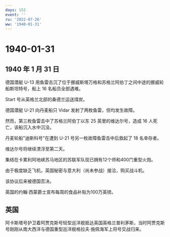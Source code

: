 ```yaml
---
days: 152
event: ''
ru: '2022-07-26'
ww: '1940-01-31'
---
```


# 1940-01-31

## 1940 年 1 月 31 日

德国潜艇 U-13
用鱼雷击沉了位于挪威斯塔万格和苏格兰阿伯丁之间中途的挪威轮船斯坦特号，船上
16 名船员全部遇难。

Start 号从英格兰北部的桑德兰运送煤炭。

德国潜艇 U-21 向丹麦船只 Vidar 发射了两枚鱼雷，但均发生故障。

然而，第三枚鱼雷击中了苏格兰阿伯丁以东 25 英里的维达尔号，造成 16
人死亡，该船沉入水中沉没。

丹麦轮船"迪斯科号"在遭到 U-21 号另一枚故障鱼雷击中后救起了 18 名幸存者。

维达尔号将继续漂浮至第二天。

集结在卡累利阿地峡苏马地区的苏联军队现已拥有12个师和400门重型火炮。

由于极度缺乏飞机，英国秘密与意大利（尚未参战）接洽，购买战斗机。

该协议后来被德国否决。

英国的约翰·西蒙爵士宣布每周的食品补贴为100万英镑。

## 英国

阿卡斯塔号护卫着阿贾克斯号轻型巡洋舰抵达英国英格兰普利茅斯，当时阿贾克斯号刚刚从南大西洋与德国重型巡洋舰格拉夫·施佩海军上将号交战归来。